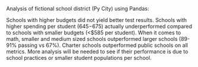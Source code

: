 Analysis of fictional school district (Py City) using Pandas:

Schools with higher budgets did not yield better test results. Schools with higher spending per student ($645-$675) actually underperformed compared to schools with smaller budgets (<$585 per student).
When it comes to math, smaller and medium sized schools outperformed larger schools (89-91% passing vs 67%).
Charter schools outperformed public schools on all metrics. More analysis will be needed to see if their performance is due to school practices or smaller student populations per school.
